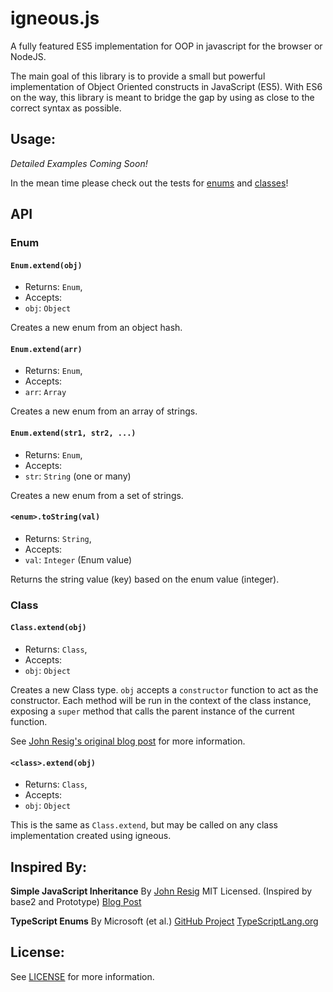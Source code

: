 # igneous.js

A fully featured ES5 implementation for OOP in javascript for the browser or NodeJS.

The main goal of this library is to provide a small but powerful implementation of Object Oriented constructs in JavaScript (ES5). With ES6 on the way, this library is meant to bridge the gap by using as close to the correct syntax as possible.

## Usage:

_Detailed Examples Coming Soon!_

In the mean time please check out the tests for [enums](https://github.com/JimmyBoh/igneous/tree/master/spec/enum.spec.js) and [classes](https://github.com/JimmyBoh/igneous/tree/master/spec/class.spec.js)!

## API

### Enum

#### `Enum.extend(obj)`
 - Returns: `Enum`,
 - Accepts: 
  - `obj`: `Object`
 
Creates a new enum from an object hash.

#### `Enum.extend(arr)`
 - Returns: `Enum`,
 - Accepts: 
  - `arr`: `Array`
 
Creates a new enum from an array of strings.

#### `Enum.extend(str1, str2, ...)`
 - Returns: `Enum`,
 - Accepts: 
  - `str`: `String` (one or many)
  
Creates a new enum from a set of strings.

#### `<enum>.toString(val)`
 - Returns: `String`,
 - Accepts: 
  - `val`: `Integer` (Enum value)
  
Returns the string value (key) based on the enum value (integer).

### Class

#### `Class.extend(obj)`
 - Returns: `Class`,
 - Accepts: 
  - `obj`: `Object`

Creates a new Class type. `obj` accepts a `constructor` function to act as the constructor. 
Each method will be run in the context of the class instance, exposing a `super` method that calls the parent instance of the current function.
 
See [John Resig's original blog post][2] for more information. 

#### `<class>.extend(obj)`
 - Returns: `Class`,
 - Accepts: 
  - `obj`: `Object`

This is the same as `Class.extend`, but may be called on any class implementation created using igneous.

## Inspired By:

**Simple JavaScript Inheritance**
By [John Resig][1]
MIT Licensed.
(Inspired by base2 and Prototype)
[Blog Post][2]
 
**TypeScript Enums**
By Microsoft (et al.)
[GitHub Project][3]
[TypeScriptLang.org][4]

## License:

See [LICENSE](https://github.com/JimmyBoh/igneous/blob/master/LICENSE) for more information.

[1]: http://ejohn.org/
[2]: http://ejohn.org/blog/simple-javascript-inheritance/
[3]: https://github.com/Microsoft/TypeScript
[4]: http://www.typescriptlang.org/
